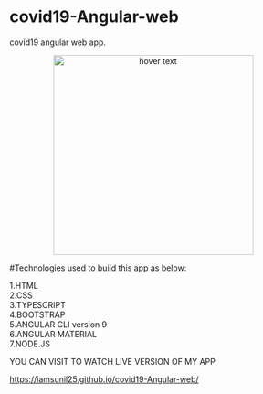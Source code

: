 # covid19-Angular-web
covid19 angular web app.

<p align="center">
  <img src="https://angular.io/assets/images/logos/angular/angular.png" width="350" title="hover text">
</p>
                                                
                            
                              
#Technologies used to build this app as below:

1.HTML<br>
2.CSS<br>
3.TYPESCRIPT<br>
4.BOOTSTRAP<br>
5.ANGULAR CLI version 9<br>
6.ANGULAR MATERIAL<br>
7.NODE.JS<br>



YOU CAN VISIT TO WATCH LIVE VERSION OF MY APP


https://iamsunil25.github.io/covid19-Angular-web/
